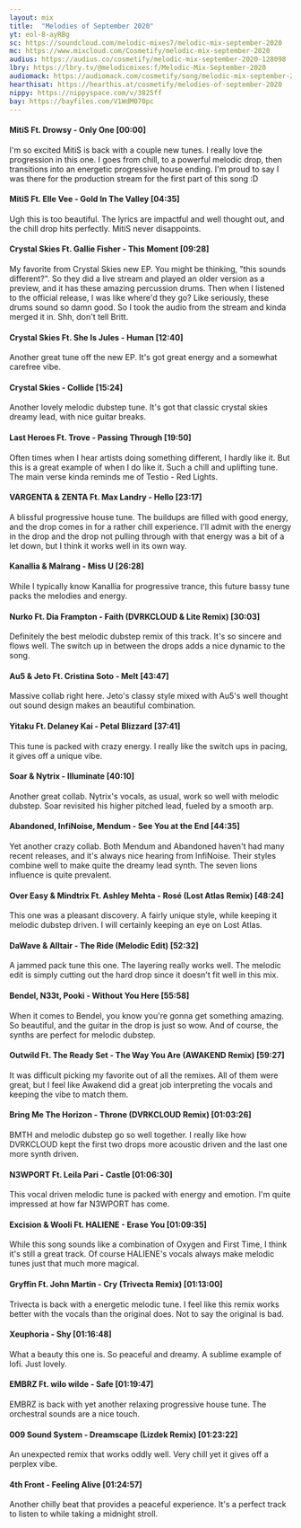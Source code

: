 ```yaml
---
layout: mix
title:  "Melodies of September 2020"
yt: eol-8-ayRBg 
sc: https://soundcloud.com/melodic-mixes7/melodic-mix-september-2020
mc: https://www.mixcloud.com/Cosmetify/melodic-mix-september-2020
audius: https://audius.co/cosmetify/melodic-mix-september-2020-128098
lbry: https://lbry.tv/@melodicmixes:f/Melodic-Mix-September-2020
audiomack: https://audiomack.com/cosmetify/song/melodic-mix-september-2020
hearthisat: https://hearthis.at/cosmetify/melodies-of-september-2020
nippy: https://nippyspace.com/v/3825ff
bay: https://bayfiles.com/V1WdM070pc
---
```


#### MitiS Ft. Drowsy - Only One [00:00]
I'm so excited MitiS is back with a couple new tunes. I really love the progression in this one. I goes from chill, to a powerful melodic drop, then transitions into an energetic progressive house ending. I'm proud to say I was there for the production stream for the first part of this song :D

#### MitiS Ft. Elle Vee - Gold In The Valley [04:35]
Ugh this is too beautiful. The lyrics are impactful and well thought out, and the chill drop hits perfectly. MitiS never disappoints.

#### Crystal Skies Ft. Gallie Fisher - This Moment [09:28]
My favorite from Crystal Skies new EP. You might be thinking, "this sounds different?". So they did a live stream and played an older version as a preview, and it has these amazing percussion drums. Then when I listened to the official release, I was like where'd they go? Like seriously, these drums sound so damn good. So I took the audio from the stream and kinda merged it in. Shh, don't tell Britt.

#### Crystal Skies Ft. She Is Jules - Human [12:40]
Another great tune off the new EP. It's got great energy and a somewhat carefree vibe.

#### Crystal Skies - Collide [15:24]
Another lovely melodic dubstep tune. It's got that classic crystal skies dreamy lead, with nice guitar breaks.

#### Last Heroes Ft. Trove - Passing Through [19:50]
Often times when I hear artists doing something different, I hardly like it. But this is a great example of when I do like it. Such a chill and uplifting tune. The main verse kinda reminds me of Testio - Red Lights.

#### VARGENTA & ZENTA Ft. Max Landry - Hello [23:17]
A blissful progressive house tune. The buildups are filled with good energy, and the drop comes in for a rather chill experience. I'll admit with the energy in the drop and the drop not pulling through with that energy was a bit of a let down, but I think it works well in its own way.

#### Kanallia & Malrang - Miss U [26:28]
While I typically know Kanallia for progressive trance, this future bassy tune packs the melodies and energy.

#### Nurko Ft. Dia Frampton - Faith (DVRKCLOUD & Lite Remix) [30:03]
Definitely the best melodic dubstep remix of this track. It's so sincere and flows well. The switch up in between the drops adds a nice dynamic to the song.

#### Au5 & Jeto Ft. Cristina Soto - Melt [43:47]
Massive collab right here. Jeto's classy style mixed with Au5's well thought out sound design makes an beautiful combination.

#### Yitaku Ft. Delaney Kai - Petal Blizzard [37:41]
This tune is packed with crazy energy. I really like the switch ups in pacing, it gives off a unique vibe.

#### Soar & Nytrix - Illuminate [40:10]
Another great collab. Nytrix's vocals, as usual, work so well with melodic dubstep. Soar revisited his higher pitched lead, fueled by a smooth arp.

#### Abandoned, InfiNoise, Mendum - See You at the End [44:35]
Yet another crazy collab. Both Mendum and Abandoned haven't had many recent releases, and it's always nice hearing from InfiNoise. Their styles combine well to make quite the dreamy lead synth. The seven lions influence is quite prevalent.

#### Over Easy & Mindtrix Ft. Ashley Mehta - Rosé (Lost Atlas Remix) [48:24]
This one was a pleasant discovery. A fairly unique style, while keeping it melodic dubstep driven. I will certainly keeping an eye on Lost Atlas.

#### DaWave & Alltair - The Ride (Melodic Edit) [52:32]
A jammed pack tune this one. The layering really works well. The melodic edit is simply cutting out the hard drop since it doesn't fit well in this mix.

#### Bendel, N33t, Pooki - Without You Here [55:58]
When it comes to Bendel, you know you're gonna get something amazing. So beautiful, and the guitar in the drop is just so wow. And of course, the synths are perfect for melodic dubstep.

#### Outwild Ft. The Ready Set - The Way You Are (AWAKEND Remix) [59:27]
It was difficult picking my favorite out of all the remixes. All of them were great, but I feel like Awakend did a great job interpreting the vocals and keeping the vibe to match them.

#### Bring Me The Horizon - Throne (DVRKCLOUD Remix) [01:03:26]
BMTH and melodic dubstep go so well together. I really like how DVRKCLOUD kept the first two drops more acoustic driven and the last one more synth driven.

#### N3WPORT Ft. Leila Pari - Castle [01:06:30]
This vocal driven melodic tune is packed with energy and emotion. I'm quite impressed at how far N3WPORT has come.

#### Excision & Wooli Ft. HALIENE - Erase You [01:09:35]
While this song sounds like a combination of Oxygen and First Time, I think it's still a great track. Of course HALIENE's vocals always make melodic tunes just that much more magical.

#### Gryffin Ft. John Martin - Cry (Trivecta Remix) [01:13:00]
Trivecta is back with a energetic melodic tune. I feel like this remix works better with the vocals than the original does. Not to say the original is bad.

#### Xeuphoria - Shy [01:16:48]
What a beauty this one is. So peaceful and dreamy. A sublime example of lofi. Just lovely.

#### EMBRZ Ft. wilo wilde - Safe [01:19:47]
EMBRZ is back with yet another relaxing progressive house tune. The orchestral sounds are a nice touch.

#### 009 Sound System - Dreamscape (Lizdek Remix) [01:23:22]
An unexpected remix that works oddly well. Very chill yet it gives off a perplex vibe.

#### 4th Front - Feeling Alive [01:24:57]
Another chilly beat that provides a peaceful experience. It's a perfect track to listen to while taking a midnight stroll.